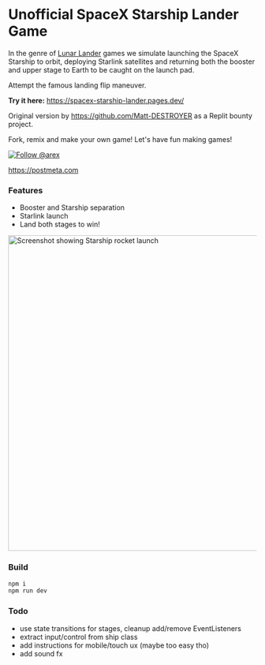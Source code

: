 # Unofficial SpaceX Starship Lander Game

In the genre of [Lunar Lander](https://en.wikipedia.org/wiki/Lunar_Lander_(video_game_genre)) games we simulate launching the SpaceX Starship to orbit,
deploying Starlink satellites and returning both the booster and upper stage to Earth 
to be caught on the launch pad.  

Attempt the famous landing flip maneuver.

**Try it here:** https://spacex-starship-lander.pages.dev/

Original version by https://github.com/Matt-DESTROYER as a Replit bounty project.

Fork, remix and make your own game!
Let's have fun making games!

<a href="https://twitter.com/arex"><img src="https://img.shields.io/twitter/follow/arex" alt="Follow @arex"></a>

https://postmeta.com

### Features

- Booster and Starship separation
- Starlink launch
- Land both stages to win!
  
<img src="https://raw.githubusercontent.com/areyasouka/spacex-starship-lander/main/docs/screenshot.png" alt="Screenshot showing Starship rocket launch" title="Starship Lander Game " width="640">

### Build

```sh
npm i
npm run dev
```

### Todo

- use state transitions for stages, cleanup add/remove EventListeners
- extract input/control from ship class
- add instructions for mobile/touch ux (maybe too easy tho)
- add sound fx
